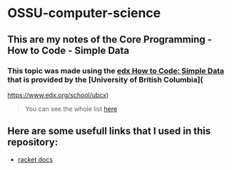 # OSSU-computer-science

## This are my notes of the Core Programming - How to Code - Simple Data
### This topic was made using the [edx How to Code: Simple Data](https://www.edx.org/course/how-code-simple-data-ubcx-htc1x) that is provided by the [University of British Columbia](
https://www.edx.org/school/ubcx)


> You can see the whole list [here](https://github.com/ossu/computer-science)

## Here are some usefull links that I used in this repository:
* [racket docs](https://docs.racket-lang.org/reference/index.html)